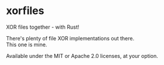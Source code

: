 # xorfiles
XOR files together - with Rust! 

There's plenty of file XOR implementations out there.  
This one is mine.

Available under the MIT or Apache 2.0 licenses, at your option.
